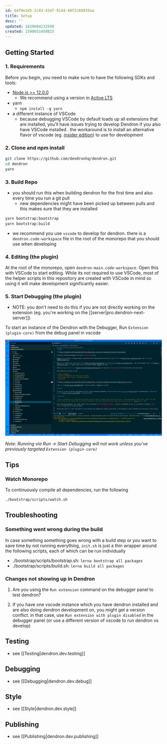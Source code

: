 ```yaml
---
id: 64f0e2d5-2c83-43df-9144-40f2c68935aa
title: Setup
desc: ''
updated: 1620684232508
created: 1598651458825
---
```

## Getting Started

### 1. Requirements

Before you begin, you need to make sure to have the following SDKs and tools:

- [Node.js >= 12.0.0](https://nodejs.org/download/release/latest-v10.x/)
  - We recommend using a version in [Active LTS](https://nodejs.org/en/about/releases/)
- yarn
  - `npm install -g yarn`
- a different instance of VSCode
  - because debugging VSCode by default loads up all extensions that are installed, you'll have issues trying to develop Dendron if you also have VSCode installed . the workaround is to install an alternative flavor of vscode (eg. [insider edition](https://code.visualstudio.com/insiders/)) to use for development 
### 2. Clone and npm install

```bash
git clone https://github.com/dendronhq/dendron.git
cd dendron
yarn
```

### 3. Build Repo

- you should run this when building dendron for the first time and also every time you run a git pull
  - new dependencies might have been picked up between pulls and this makes sure that they are installed

```bash
yarn bootstrap:bootstrap
yarn bootstrap:build 
```

- we recommend you use `vscode` to develop for dendron. there is a `dendron.code-workspace` file in the root of the monorepo that you should use when developing

### 4. Editing (the plugin)

At the root of the monorepo, open `dendron-main.code-workspace`. Open this with VSCode to start editing. While its not required to use VSCode, most of the helper scripts in this repository are created with VSCode in mind so using it will make development significantly easier.

### 5. Start Debugging (the plugin)

- NOTE: you don't need to do this if you are not directly working on the extension (eg. you're working on the [[server|pro.dendron-next-server]])

To start an instance of the Dendron with the Debugger, Run `Extension (plugin-core)` from the debug panel in vscode

![debugger](/assets/images/start_debugger.gif)

_Note: Running via Run -> Start Debugging will not work unless you've previously targeted `Extension (plugin-core)`_

## Tips

### Watch Monorepo

To continuously compile all dependencies, run the following

```bash
./bootstrap/scripts/watch.sh
```

## Troubleshooting

### Something went wrong during the build

In case something something goes wrong with a build step or you want to save time by not running everything, `init.sh` is just a thin wrapper around the following scripts, each of which can be run individually

- ./bootstrap/scripts/bootstrap.sh: `lerna bootstrap all packages`
- ./bootstrap/scripts/build.sh: `lerna build all packages`

### Changes not showing up in Dendron

1. Are you using the `Run extension` command on the debugger panel to test dendron? 

2. If you have one vscode instance which you have dendron installed and are also doing dendron development on, you might get a version conflict. in that case, use `Run extension with plugin disabled` in the debugger panel (or use a different version of vscode to run dendron vs develop)

## Testing

- see [[Testing|dendron.dev.testing]]

## Debugging

- see [[Debugging|dendron.dev.debug]]

## Style

- see [[Style|dendron.dev.style]]


## Publishing

- see [[Publishing|dendron.dev.publishing]]